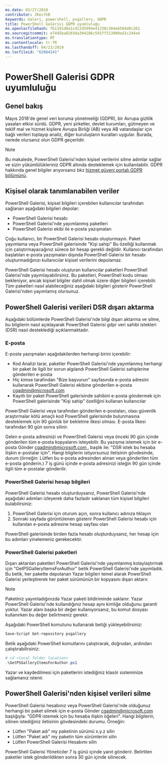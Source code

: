 ```yaml
---
ms.date: 03/27/2018
contributor: JKeithB
keywords: Galeri, powershell, psgallery, GDPR
title: PowerShell Galerisi GDPR uyumluluğu
ms.openlocfilehash: fb1191d8a1cd12d5994e41238c384eb504d0c261
ms.sourcegitcommit: e7445ba8203da304286c591ff513900ad1c244a4
ms.translationtype: MT
ms.contentlocale: tr-TR
ms.lasthandoff: 04/23/2019
ms.locfileid: "62084241"
---
```

# <a name="powershell-gallery-gdpr-compliance"></a>PowerShell Galerisi GDPR uyumluluğu

## <a name="overview"></a>Genel bakış

Mayıs 2018'de genel veri koruma yönetmeliği (GDPR), bir Avrupa gizlilik yasaları etkisi sürdü.
GDPR, yeni şirketler, devlet kurumları, gütmeyen ve teklif mal ve hizmet kişilere Avrupa Birliği (AB) veya AB vatandaşlar için bağlı verileri toplayıp analiz, diğer kuruluşların kuralları uygular.
Burada, nerede olursanız olun GDPR geçerlidir.

> [!NOTE]
> Bu makalede, PowerShell Galerisi'nden kişisel verilerini silme adımlar sağlar ve sizin yükümlülükleriniz GDPR altında desteklemek için kullanılabilir. GDPR hakkında genel bilgiler arıyorsanız bkz [hizmet güveni portalı GDPR bölümünü](https://servicetrust.microsoft.com/ViewPage/GDPRGetStarted).

## <a name="personally-identifiable-data"></a>Kişisel olarak tanımlanabilen veriler

PowerShell Galerisi, kişisel bilgileri içerebilen kullanıcılar tarafından sağlanan aşağıdaki bilgileri depolar:

- PowerShell Galerisi hesabı
- PowerShell Galerisi'nde yayımlanmış paketleri
- PowerShell Galerisi ekibi ile e-posta yazışmaları

Çoğu kullanıcı, bir PowerShell Galerisi hesabı oluşturmayın.
Paket yayımlama veya PowerShell galerisinde "Kişi sahip" Bu özelliği kullanmak için çalıştırmayacağınız sürece bir hesap gerekli değildir.
Kullanıcı tarafından başlatılan e-posta yazışmaları dışında PowerShell Galerisi bir hesabı oluşturmadığınızı kullanıcılar kişisel verilerini depolamaz.

PowerShell Galerisi hesabı oluşturan kullanıcılar paketleri PowerShell Galerisi'nde yayımlayabilirsiniz.
Bu paketleri, PowerShell kodu olması bekleniyor, ancak kişisel bilgiler dahil olmak üzere diğer bilgileri içerebilir.
Tüm paketleri nasıl alabileceğiniz aşağıdaki bilgileri gösterir PowerShell Galerisi'nden yayımlamış olursunuz.

## <a name="dsr-export-of-powershell-gallery-data"></a>PowerShell Galerisi verileri DSR dışarı aktarma

Aşağıdaki bölümlerde PowerShell Galerisi'nde bilgi dışarı aktarma ve silme, bu bilgilerin nasıl açıklayarak PowerShell Galerisi gdpr veri sahibi istekleri (DSR) nasıl desteklediği açıklanmaktadır.

### <a name="email"></a>E-posta

E-posta yazışmaları aşağıdakilerden herhangi birini içerebilir:

- Kod Analizi tarar, paketler PowerShell Galerisi'nde yayımlanmış herhangi bir paket ile ilgili bir sorun algılandı PowerShell Galerisi sahiplerine gönderilen e-posta
- Hiç kimse tarafından "Bize başvurun" sayfasında e-posta adresini kullanarak PowerShell Galerisi ekibine gönderilen e-posta [cgadmin@microsoft.com](mailto:cgadmin@microsoft.com)
- Kayıtlı bir paket PowerShell galerisinde sahibini e-posta göndermek için PowerShell galerisinde "Kişi sahip" özelliğini kullanan kullanıcılar

PowerShell Galerisi veya tarafından gönderilen e-postaları, olası güvenlik araştırmalar kötü amaçlı kod PowerShell galerisinde bulunmasına desteklemek için 90 günlük bir bekletme ilkesi olması.
E-posta İlkesi tarafından 90 gün sonra silinir.

Gelen e-posta adresinizi ve PowerShell Galerisi veya önceki 90 gün içinde gönderilen tüm e-posta kopyalarını isteyebilir.
Bu yazışma istemek için bir e-posta Gönder [ cgadmin@microsoft.com ](mailto:cgadmin@microsoft.com), başlık ile: "DSR istek bu hesaba ilişkin e-postalar için".
Hangi bilgilerin istiyorsunuz iletisinin gövdesinde, durum (örneğin: Lütfen bu e-posta adresinden alınan veya gönderilen tüm e-posta gönderin.) 7 iş günü içinde e-posta adresinizi isteğin 90 gün içinde ilgili tüm e-postalar gönderilir.

### <a name="powershell-gallery-account-information"></a>PowerShell Galerisi hesap bilgileri

PowerShell Galerisi hesabı oluşturduysanız, PowerShell Galerisi'nde aşağıdaki adımları izleyerek daha fazladır saklanan tüm kişisel bilgileri bulabilirsiniz:

1. PowerShell Galerisi için oturum açın, sonra kullanıcı adınıza tıklayın
2. Sonraki sayfada görüntülenen gösterir PowerShell Galerisi hesabı için kullanılan e-posta adresine hesap sayfası olan

PowerShell galerisinde birden fazla hesabı oluşturduysanız, her hesap için bu adımları yinelemeniz gerekecektir.

### <a name="packages-in-the-powershell-gallery"></a>PowerShell Galerisi paketleri

Dışarı aktarılan paketleri PowerShell Galerisi'nde yayımlanmış kolaylaştırmak için "GetPSGalleryItemsForAuthor" betik PowerShell Galerisi'nde yayımladık.
Bu betik, her pakette depolanan Yazar bilgileri temel alarak PowerShell Galerisi yerleştirerek her paket sürümünün bir kopyasını dışarı aktarır.

> [!NOTE]
> Paketiniz yayımladığınızda Yazar paketi bildiriminde saklanır.
> Yazar PowerShell Galerisi'nde kullandığınız hesap aynı kimliğe olduğunu garanti yoktur.
> Yazar alanı başka bir değer kullanıyorsanız, bu komut dosyası kullanırken bu değer belirtmeniz gerekir.

Aşağıdaki PowerShell komutunu kullanarak betiği yükleyebilirsiniz:

```powershell
Save-Script Get-repository psgallery
```

Betik aşağıdaki PowerShell komutlarını çalıştırarak, doğrudan, ardından çalıştırabilirsiniz:

```powershell
# cd <local folder location>
.\GetPSGalleryItemsForAuthor.ps1
```

Yazar ve kaydedilmesi için paketlerini istediğiniz klasör sisteminize sağlamanız istenir.

## <a name="deleting-personal-data-from-the-powershell-gallery"></a>PowerShell Galerisi'nden kişisel verileri silme

PowerShell Galerisi hesabınız veya PowerShell Galerisi'nde olduğunuz herhangi bir paket silmek için e-posta Gönder cgadmin@microsoft.com başlığıyla: "GDPR istemek için bu hesaba ilişkin öğeleri".
Hangi bilgilerin, silinen istediğiniz iletisinin gövdesindeki durumu. Örneğin:

- Lütfen "Paket adı" my paketinin sürümü x.y.z silin
- Lütfen "Paket adı" my paketin tüm sürümlerini silin
- Lütfen PowerShell Galerisi Hesabımı silin

PowerShell Galerisi Yöneticiler 7 iş günü içinde yanıt gönderir.
Belirtilen paketler istek gönderildikten sonra 30 gün içinde silinecek.
